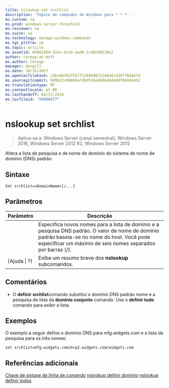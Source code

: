 ```yaml
---
title: nslookup set srchlist
description: 'Tópico de comandos do Windows para * * *- '
ms.custom: na
ms.prod: windows-server-threshold
ms.reviewer: na
ms.suite: na
ms.technology: manage-windows-commands
ms.tgt_pltfrm: na
ms.topic: article
ms.assetid: 8486266d-22ac-4ce5-aad6-1cd0c08110a2
author: coreyp-at-msft
ms.author: coreyp
manager: dongill
ms.date: 10/16/2017
ms.openlocfilehash: c3bc06f82f557f136850872180a5c430f70da5fd
ms.sourcegitcommit: 0d0b32c8986ba7db9536e0b8648d4ddf9b03e452
ms.translationtype: MT
ms.contentlocale: pt-BR
ms.lasthandoff: 04/17/2019
ms.locfileid: "59888477"
---
```

# <a name="nslookup-set-srchlist"></a>nslookup set srchlist

>Aplica-se a: Windows Server (canal semestral), Windows Server 2016, Windows Server 2012 R2, Windows Server 2012

Altera a lista de pesquisa e de nome de domínio do sistema de nome de domínio (DNS) padrão.

## <a name="syntax"></a>Sintaxe
```
Set srchlist=<DomainName>[/...]
```
## <a name="parameters"></a>Parâmetros
|Parâmetro|Descrição|
|-------|--------|
|<DomainName>|Especifica novos nomes para a lista de domínio e a pesquisa DNS padrão. O valor de nome de domínio padrão baseia-se no nome do host. Você pode especificar um máximo de seis nomes separados por barras (/).|
|{Ajuda &#124; ?}|Exibe um resumo breve dos **nslookup** subcomandos.|
## <a name="remarks"></a>Comentários
-   O **definir srchlist**comando substitui o domínio DNS padrão nome e a pesquisa de lista da **domínio conjunto** comando. Use o **definir tudo** comando para exibir a lista.
## <a name="BKMK_examples"></a>Exemplos
O exemplo a seguir define o domínio DNS para mfg.widgets.com e a lista de pesquisa para os três nomes:
```
set srchlist=mfg.widgets.com/mrp2.widgets.com/widgets.com
```
## <a name="additional-references"></a>Referências adicionais
[Chave de sintaxe de linha de comando](command-line-syntax-key.md)
[nslookup definir domínio](nslookup-set-domain.md)
[nslookup definir todos](nslookup-set-all.md)
